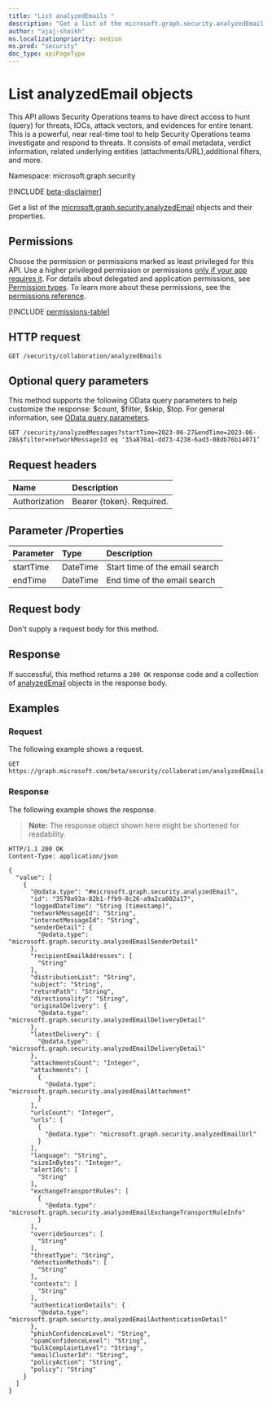 ```yaml
---
title: "List analyzedEmails "
description: "Get a list of the microsoft.graph.security.analyzedEmail objects and their properties."
author: "ajaj-shaikh"
ms.localizationpriority: medium
ms.prod: "security"
doc_type: apiPageType
---
```


# List analyzedEmail objects
This API allows Security Operations teams to have direct access to hunt (query) for threats, IOCs, attack vectors, and evidences for entire tenant. This is a powerful, near real-time tool to help Security Operations teams investigate and respond to threats.  It consists of email metadata, verdict information, related underlying entities (attachments/URL),additional  filters, and more.


Namespace: microsoft.graph.security

[!INCLUDE [beta-disclaimer](../../includes/beta-disclaimer.md)]

Get a list of the [microsoft.graph.security.analyzedEmail](../resources/security-analyzedemail.md) objects and their properties.

## Permissions

Choose the permission or permissions marked as least privileged for this API. Use a higher privileged permission or permissions [only if your app requires it](/graph/permissions-overview#best-practices-for-using-microsoft-graph-permissions). For details about delegated and application permissions, see [Permission types](/graph/permissions-overview#permission-types). To learn more about these permissions, see the [permissions reference](/graph/permissions-reference).

<!-- {
  "blockType": "permissions",
  "name": "security-collaborationroot-list-analyzedemails-permissions"
}
-->
[!INCLUDE [permissions-table](../includes/permissions/security-collaborationroot-list-analyzedemails-permissions.md)]

## HTTP request

<!-- {
  "blockType": "ignored"
}
-->
``` http
GET /security/collaboration/analyzedEmails
```

## Optional query parameters

This method supports the following OData query parameters to help customize the response: $count, $filter, $skip, $top. For general information, see [OData query parameters](/graph/query-parameters).
<!-- {
  "blockType": "request"
}
-->
``` http
GET /security/analyzedMessages?startTime=2023-06-27&endTime=2023-06-28&$filter=networkMessageId eq '35a870a1-dd73-4238-6ad3-08db76b14071’
```

## Request headers

|Name|Description|
|:---|:---|
|Authorization|Bearer {token}. Required.|

## Parameter /Properties
|Parameter|Type|Description
|:---|:---|:---|
|startTime|DateTime|Start time of the email search |
|endTime|DateTime|End time of the email search |


## Request body

Don't supply a request body for this method.

## Response

If successful, this method returns a `200 OK` response code and a collection of [analyzedEmail](../resources/security-analyzedemail.md) objects in the response body.

## Examples

### Request

The following example shows a request.
<!-- {
  "blockType": "request",
  "name": "list_analyzedemail"
}
-->
``` http
GET https://graph.microsoft.com/beta/security/collaboration/analyzedEmails
```


### Response

The following example shows the response.
>**Note:** The response object shown here might be shortened for readability.
<!-- {
  "blockType": "response",
  "truncated": true,
  "@odata.type": "Collection(microsoft.graph.security.analyzedEmail)"
}
-->
``` http
HTTP/1.1 200 OK
Content-Type: application/json

{
  "value": [
    {
      "@odata.type": "#microsoft.graph.security.analyzedEmail",
      "id": "3570a93a-82b1-ffb9-8c26-a9a2ca002a17",
      "loggedDateTime": "String (timestamp)",
      "networkMessageId": "String",
      "internetMessageId": "String",
      "senderDetail": {
        "@odata.type": "microsoft.graph.security.analyzedEmailSenderDetail"
      },
      "recipientEmailAddresses": [
        "String"
      ],
      "distributionList": "String",
      "subject": "String",
      "returnPath": "String",
      "directionality": "String",
      "originalDelivery": {
        "@odata.type": "microsoft.graph.security.analyzedEmailDeliveryDetail"
      },
      "latestDelivery": {
        "@odata.type": "microsoft.graph.security.analyzedEmailDeliveryDetail"
      },
      "attachmentsCount": "Integer",
      "attachments": [
        {
          "@odata.type": "microsoft.graph.security.analyzedEmailAttachment"
        }
      ],
      "urlsCount": "Integer",
      "urls": [
        {
          "@odata.type": "microsoft.graph.security.analyzedEmailUrl"
        }
      ],
      "language": "String",
      "sizeInBytes": "Integer",
      "alertIds": [
        "String"
      ],
      "exchangeTransportRules": [
        {
          "@odata.type": "microsoft.graph.security.analyzedEmailExchangeTransportRuleInfo"
        }
      ],
      "overrideSources": [
        "String"
      ],
      "threatType": "String",
      "detectionMethods": [
        "String"
      ],
      "contexts": [
        "String"
      ],
      "authenticationDetails": {
        "@odata.type": "microsoft.graph.security.analyzedEmailAuthenticationDetail"
      },
      "phishConfidenceLevel": "String",
      "spamConfidenceLevel": "String",
      "bulkComplaintLevel": "String",
      "emailClusterId": "String",
      "policyAction": "String",
      "policy": "String"
    }
  ]
}
```

